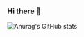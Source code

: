 ### Hi there 👋
![Anurag's GitHub stats](https://github-readme-stats.vercel.app/api?username=WilliamMachadoCosta&show_icons=true&theme=dracula)
<!--
**WilliaMachadoCosta/WilliaMachadoCosta** is a ✨ _special_ ✨ repository because its `README.md` (this file) appears on your GitHub profile.

Here are some ideas to get you started:

- 🔭 I’m currently working on ...
- 🌱 I’m currently learning ...
- 👯 I’m looking to collaborate on ...
- 🤔 I’m looking for help with ...
- 💬 Ask me about ...
- 📫 How to reach me: ...
- 😄 Pronouns: ...
- ⚡ Fun fact: ... -->

